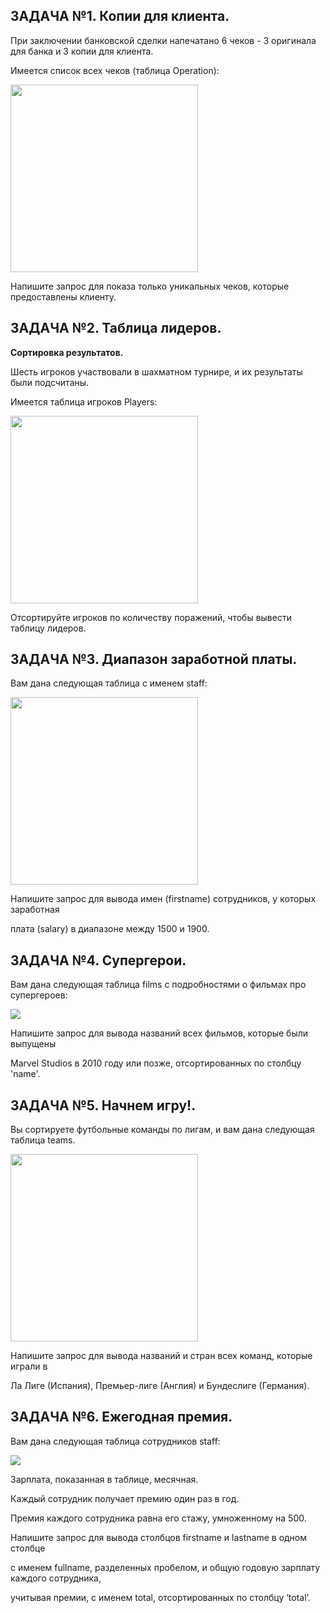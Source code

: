 **ЗАДАЧА №1. Копии для клиента.**
-
При заключении банковской сделки напечатано 6 чеков - 3 оригинала для банка и 3 копии для клиента. 

Имеется список всех чеков (таблица Operation):

<img src = "https://user-images.githubusercontent.com/47919365/189150497-c0dd17e8-5806-43b8-ba29-ac82110bc4b7.jpg" width="300"/>

Напишите запрос для показа только уникальных чеков, которые предоставлены клиенту.


**ЗАДАЧА №2. Таблица лидеров.**
-
**Сортировка результатов.**


Шесть игроков участвовали в шахматном турнире, и их результаты были подсчитаны. 

Имеется таблица игроков Players:

<img src = "https://user-images.githubusercontent.com/47919365/189153460-82bb5194-0ac6-4756-8ad5-817e3ec9481c.png" width="300"/>

Отсортируйте игроков по количеству поражений, чтобы вывести таблицу лидеров.


**ЗАДАЧА №3. Диапазон заработной платы.**
-
Вам дана следующая таблица с именем staff:

<img src = "https://user-images.githubusercontent.com/47919365/189157081-853dc293-e94b-458c-8d97-608ec4c73b07.png" width="300"/>

Напишите запрос для вывода имен (firstname) сотрудников, у которых заработная 

плата (salary) в диапазоне между 1500 и 1900.


**ЗАДАЧА №4. Супергерои.**
-
Вам дана следующая таблица films с подробностями о фильмах про супергероев:

<img src = "https://user-images.githubusercontent.com/47919365/189158183-c40c1737-a9cb-4092-97d1-b9990b74945f.png"/>

Напишите запрос для вывода названий всех фильмов, которые были выпущены 

Marvel Studios в 2010 году или позже, отсортированных по столбцу 'name'.


**ЗАДАЧА №5. Начнем игру!.**
-
Вы сортируете футбольные команды по лигам, и вам дана следующая таблица teams.

<img src = "https://user-images.githubusercontent.com/47919365/189159157-b15df671-46de-4325-b77a-afe4d40c7f1b.png" width="300"/>

Напишите запрос для вывода названий и стран всех команд, которые играли в 

Ла Лиге (Испания), Премьер-лиге (Англия) и Бундеслиге (Германия).


**ЗАДАЧА №6. Ежегодная премия.**
-
Вам дана следующая таблица сотрудников staff:

<img src = "https://user-images.githubusercontent.com/47919365/189160198-9d792888-1c18-4de2-98c1-fc83a9a4f36e.png"/>

Зарплата, показанная в таблице, месячная. 

Каждый сотрудник получает премию один раз в год. 

Премия каждого сотрудника равна его стажу, умноженному на 500. 
  
Напишите запрос для вывода столбцов firstname и lastname в одном столбце 

с именем fullname, разделенных пробелом, и общую годовую зарплату каждого сотрудника, 

учитывая премии, с именем total, отсортированных по столбцу ‘total’.











